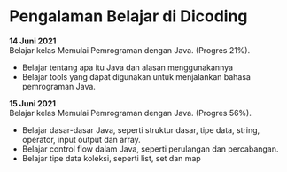 # Pengalaman Belajar di Dicoding

**14 Juni 2021**<br>
Belajar kelas Memulai Pemrograman dengan Java. (Progres 21%).
* Belajar tentang apa itu Java dan alasan menggunakannya
* Belajar tools yang dapat digunakan untuk menjalankan bahasa pemrograman Java.

**15 Juni 2021**<br>
Belajar kelas Memulai Pemrograman dengan Java. (Progres 56%).
* Belajar dasar-dasar Java, seperti struktur dasar, tipe data, string, operator, input output dan array.
* Belajar control flow dalam Java,  seperti perulangan dan percabangan.
* Belajar tipe data koleksi, seperti list, set dan map
